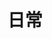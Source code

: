 ---
title: "日常"
description: "碎碎念，杂项"
slug: "daily"
image: "56486f38928938fe244f53520095748be4151dec.png"
---